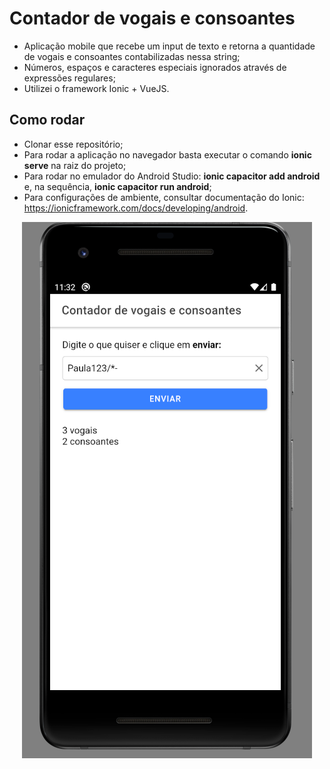 # Contador de vogais e consoantes

* Aplicação mobile que recebe um input de texto e retorna a quantidade de vogais e consoantes contabilizadas nessa string;
* Números, espaços e caracteres especiais ignorados através de expressões regulares;
* Utilizei o framework Ionic + VueJS.


## Como rodar

* Clonar esse repositório;
* Para rodar a aplicação no navegador basta executar o comando **ionic serve** na raiz do projeto;
* Para rodar no emulador do Android Studio: **ionic capacitor add android** e, na sequência, **ionic capacitor run android**;
* Para configurações de ambiente, consultar documentação do Ionic: https://ionicframework.com/docs/developing/android.

<p align="center">
  <img src="https://github.com/paulamachadomt/contagem-vogais-consoantes/blob/main/print_emulador.png" />
</p>